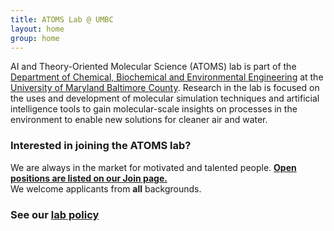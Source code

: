 ```yaml
---
title: ATOMS Lab @ UMBC
layout: home
group: home
---
```



AI and Theory-Oriented Molecular Science (ATOMS) lab is part of the [Department of Chemical, Biochemical and Environmental Engineering](https://https://cbee.umbc.edu/) at the [University of Maryland Baltimore County](https://www.umbc.edu). Research in the lab is focused on the uses and development of molecular simulation techniques and artificial intelligence tools to gain molecular-scale insights on processes in the environment to enable new solutions for cleaner air and water.

<h3> Interested in joining the ATOMS lab? </h3>
 We are always in the market for motivated and talented people. <a href="{{ site.url }}/join"><b>Open positions are listed on our Join page.</b></a><br>
 We welcome applicants from <b>all</b> backgrounds.<br>
</p>

<p>
 <h3> See our <a href="{{ site.url }}/compact/">lab policy</a></h3>

</p>

